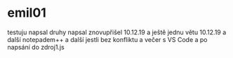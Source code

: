 # emil01
testuju
napsal
druhy napsal
znovupřišel 10.12.19
a ještě jednu větu 10.12.19
a další notepadem++
  a další jestli bez konfliktu
a večer s VS Code
a po napsání do zdroj1.js

  